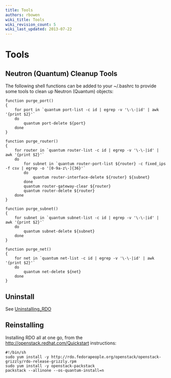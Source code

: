 ```yaml
---
title: Tools
authors: rbowen
wiki_title: Tools
wiki_revision_count: 5
wiki_last_updated: 2013-07-22
---
```


# Tools

## Neutron (Quantum) Cleanup Tools

The following shell functions can be added to your ~/.bashrc to provide some tools to clean up Neutron (Quantum) objects:

    function purge_port()
    {
        for port in `quantum port-list -c id | egrep -v '\-\-|id' | awk '{print $2}'`
        do
            quantum port-delete ${port}
        done
    }

    function purge_router()
    {
        for router in `quantum router-list -c id | egrep -v '\-\-|id' | awk '{print $2}'`
        do
            for subnet in `quantum router-port-list ${router} -c fixed_ips -f csv | egrep -o '[0-9a-z\-]{36}'`
            do
                quantum router-interface-delete ${router} ${subnet}        
            done
            quantum router-gateway-clear ${router}
            quantum router-delete ${router}
        done
    }

    function purge_subnet()
    {
        for subnet in `quantum subnet-list -c id | egrep -v '\-\-|id' | awk '{print $2}'`
        do
            quantum subnet-delete ${subnet}
        done
    }

    function purge_net()
    {
        for net in `quantum net-list -c id | egrep -v '\-\-|id' | awk '{print $2}'`
        do
            quantum net-delete ${net}
        done
    }

## Uninstall

See [Uninstalling_RDO](Uninstalling_RDO)

## Reinstalling

Installing RDO all at one go, from the <http://openstack.redhat.com/Quickstart> instructions:

    #!/bin/sh
    sudo yum install -y http://rdo.fedorapeople.org/openstack/openstack-grizzly/rdo-release-grizzly.rpm
    sudo yum install -y openstack-packstack
    packstack --allinone --os-quantum-install=n
